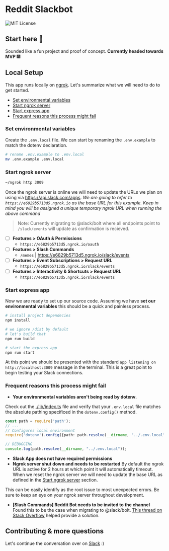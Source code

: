 # Reddit Slackbot

![MIT License](https://img.shields.io/badge/License-MIT-green.svg)

## Start here :wave:

Sounded like a fun project and proof of concept. **Currently headed towards MVP** 🎆 

## Local Setup

This app runs locally on [ngrok](https://ngrok.com/download). Let's summarize what we will need to do to get started.

- [Set environmental variables](#set-environmental-variables)
- [Start ngrok server](#start-ngrok-server)
- [Start express app](#start-express-app)
- [Frequent reasons this process might fail](#frequent-reasons-this-process-might-fail)

### Set environmental variables

Create the `.env.local` file. We can start by renaming the `.env.example` to match the dotenv declaration. 

```sh
# rename .env.example to .env.local
mv .env.example .env.local
```

### Start ngrok server

```sh
~/ngrok http 3009
```

Once the ngrok server is online we will need to update the URLs we plan on using via https://api.slack.com/apps. _We are going to refer to `https://e6829b5713d5.ngrok.io` as the base URL for this example. Keep in mind you will be assigned a unique temporary ngrok URL when running the above command_

> Note: Currently migrating to @slack/bolt where all endpoints point to `/slack/events` will update as confirmation is recieved.

- [ ] **Features > OAuth & Permissions**
  - `https://e6829b5713d5.ngrok.io/oauth`
- [ ] **Features > Slash Commands**
  - `/memes` | https://e6829b5713d5.ngrok.io/slack/events
- [ ] **Features > Event Subscriptions > Request URL** 
  - `https://e6829b5713d5.ngrok.io/slack/events`
- [ ] **Features > Interactivity & Shortcuts > Request URL** 
  - `https://e6829b5713d5.ngrok.io/slack/events`

### Start express app 

Now we are ready to set up our source code. Assuming we have **set our environmental variables** this should be a quick and painless process. 

```sh
# install project dependecies
npm install

# we ignore /dist by default
# let's build that
npm run build 

# start the express app
npm run start
```

At this point we should be presented with the standard `app listening on http://localhost:3009` message in the terminal. This is a great point to begin testing your Slack connections.

### Frequent reasons this process might fail

- **Your environmental variables aren't being read by dotenv.**  

Check out the [./lib/index.ts](./lib/index.ts) file and verify that your `.env.local` file matches the absolute pathing specificed in the `dotenv.config()` method.

```ts
const path = require('path');
// ...
// Configures local environment
require('dotenv').config({path: path.resolve(__dirname, "../.env.local")});

// DEBUGGING
console.log(path.resolve(__dirname, "../.env.local"));
```

- **Slack App does not have required permissions**
- **Ngrok server shut down and needs to be restarted** 
By default the ngrok URL is active for 2 hours at which point it will automatically timeout. When we reset the ngrok server we will need to update the base URL as defined in the [Start ngrok server](#start-ngrok-server) section. 

This can be easily identify as the root issue to most unexpected errors. Be sure to keep an eye on your ngrok server throughout development.

- **[Slash Commands] Reddit Bot needs to be invited to the channel** 
Found this to be the case when migrating to @slack/bolt. [This thread on Stack Overflow](https://stackoverflow.com/questions/60198159/slack-api-conversations-history-returns-error-not-in-channel) helped provide a solution. 

## Contributing & more questions

Let's continue the conversation over on [Slack]() :)
